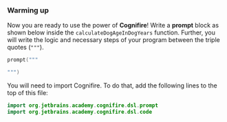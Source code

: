 ### Warming up
Now you are ready to use the power of **Cognifire**! 
Write a **prompt** block as shown below inside the `calculateDogAgeInDogYears` function.
Further, you will write the logic and necessary steps of your program between the triple quotes (`"""`).

```kotlin
prompt("""

""")
```

You will need to import Cognifire. To do that, add the following lines to the top of this file:
```kt
import org.jetbrains.academy.cognifire.dsl.prompt
import org.jetbrains.academy.cognifire.dsl.code
```
